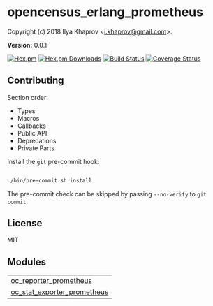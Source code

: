 

# opencensus_erlang_prometheus #

Copyright (c) 2018 Ilya Khaprov <<i.khaprov@gmail.com>>.

__Version:__ 0.0.1

[![Hex.pm][Hex badge]][Hex link]
[![Hex.pm Downloads][Hex downloads badge]][Hex link]
[![Build Status][Travis badge]][Travis link]
[![Coverage Status][Coveralls badge]][Coveralls link]

## Contributing

Section order:

- Types
- Macros
- Callbacks
- Public API
- Deprecations
- Private Parts

Install the `git` pre-commit hook:

```bash

./bin/pre-commit.sh install

```

The pre-commit check can be skipped by passing `--no-verify` to `git commit`.

## License

MIT

[Hex badge]: https://img.shields.io/hexpm/v/opencensus_erlang_prometheus.svg?maxAge=2592000?style=plastic
[Hex link]: https://hex.pm/packages/opencensus_erlang_prometheus
[Hex downloads badge]: https://img.shields.io/hexpm/dt/opencensus_erlang_prometheus.svg?maxAge=2592000
[Travis badge]: https://travis-ci.org/deadtrickster/opencensus_erlang_prometheus.svg?branch=version-3
[Travis link]: https://travis-ci.org/deadtrickster/opencensus_erlang_prometheus
[Coveralls badge]: https://coveralls.io/repos/github/deadtrickster/opencensus_erlang_prometheus/badge.svg?branch=master
[Coveralls link]: https://coveralls.io/github/deadtrickster/opencensus_erlang_prometheus?branch=master


## Modules ##


<table width="100%" border="0" summary="list of modules">
<tr><td><a href="https://github.com/deadtrickster/opencensus-erlang-prometheus/blob/master/doc/oc_reporter_prometheus.md" class="module">oc_reporter_prometheus</a></td></tr>
<tr><td><a href="https://github.com/deadtrickster/opencensus-erlang-prometheus/blob/master/doc/oc_stat_exporter_prometheus.md" class="module">oc_stat_exporter_prometheus</a></td></tr></table>

